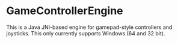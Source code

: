 GameControllerEngine
====================

This is a Java JNI-based engine for gamepad-style controllers and joysticks. This only currently supports Windows (64 and 32 bit).